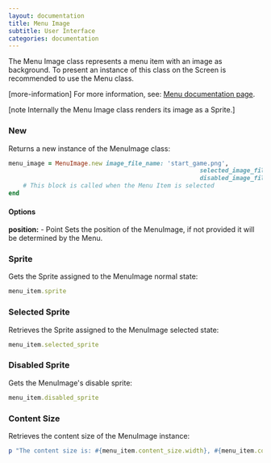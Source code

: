 ```yaml
---
layout: documentation
title: Menu Image
subtitle: User Interface
categories: documentation
---
```


The Menu Image class represents a menu item with an image as background. To present an instance of this class on the Screen is recommended to use the Menu class.

[more-information] For more information, see: [Menu documentation page](../menu).

[note Internally the Menu Image class renders its image as a Sprite.]

### New 
Returns a new instance of the MenuImage class:

```ruby
menu_image = MenuImage.new image_file_name: 'start_game.png',
													 selected_image_file_name: 'start_game_selected.png',
													 disabled_image_file_name: 'start_game_disabled.png' do |menu_item|
	# This block is called when the Menu Item is selected
end
```

#### Options
**position:** - Point
Sets the position of the MenuImage, if not provided it will be determined by the Menu.

### Sprite
Gets the Sprite assigned to the MenuImage normal state:

```ruby
menu_item.sprite
```

### Selected Sprite
Retrieves the Sprite assigned to the MenuImage selected state:

```ruby
menu_item.selected_sprite
```

### Disabled Sprite
Gets the MenuImage's disable sprite:

```ruby
menu_item.disabled_sprite
```

### Content Size
Retrieves the content size of the MenuImage instance:

```ruby
p "The content size is: #{menu_item.content_size.width}, #{menu_item.content_size.height}" 
```
